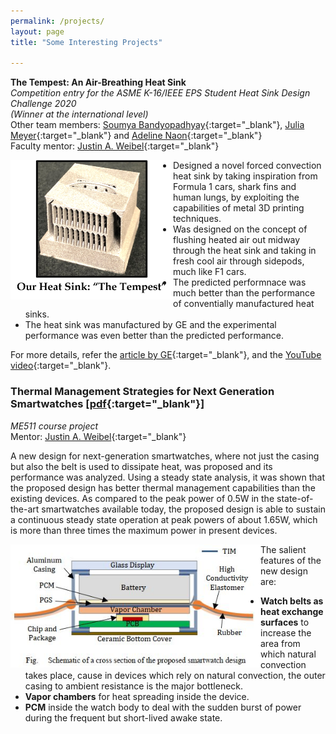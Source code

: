 ```yaml
---
permalink: /projects/
layout: page
title: "Some Interesting Projects"

---
```


**<span style="font-size:16">The Tempest: An Air-Breathing Heat Sink</span>**\
*Competition entry for the ASME K-16/IEEE EPS Student Heat Sink Design Challenge 2020\
(Winner at the international level)*\
Other team members: [Soumya Bandyopadhyay](https://engineering.purdue.edu/CTRC/research/staff_bios/soumya_bandy.php){:target="_blank"}, [Julia Meyer](https://www.linkedin.com/in/julia-meyer/){:target="_blank"} and [Adeline Naon](https://www.linkedin.com/in/adeline-naon-2021/){:target="_blank"}\
Faculty mentor: [Justin A. Weibel](https://engineering.purdue.edu/ME/People/ptProfile?resource_id=78578){:target="_blank"}
  
<img align="left" src="/manufactured_hs.png" width = 260>
  
  - Designed a novel forced convection heat sink by taking inspiration from Formula 1 cars, shark fins and human lungs, by exploiting the capabilities of metal 3D printing techniques.
  - Was designed on the concept of flushing heated air out midway through the heat sink and taking in fresh cool air through sidepods, much like F1 cars.
  - The predicted performnace was much better than the performance of conventially manufactured heat sinks.
  - The heat sink was manufactured by GE and the experimental performance was even better than the predicted performance.

 
 For more details, refer the [article by GE](https://www.ge.com/additive/blog/qa-purdue-universitys-panthers-take-inspiration-natural-world-and-human-body-win-additive-heat){:target="_blank"}, and the [YouTube video](https://www.youtube.com/watch?v=tzs5IBjVMH8&t=1s){:target="_blank"}.
  
### Thermal Management Strategies for Next Generation Smartwatches [[pdf](/ME511_report.pdf){:target="_blank"}]
*ME511 course project* \
Mentor: [Justin A. Weibel](https://engineering.purdue.edu/ME/People/ptProfile?resource_id=78578){:target="_blank"}
   
A new design for next-generation smartwatches, where not just the casing but also the belt is used to dissipate heat, was proposed and its performance was analyzed. Using a steady state analysis, it was shown that the proposed design has better thermal management capabilities than the existing devices. As compared to the peak power of 0.5W in the state-of-the-art smartwatches available today, the proposed design is able to sustain a continuous steady state operation at peak powers of about 1.65W, which is more than three times the maximum power in present devices. 
   
<img align="left" src="/labeled_watch.JPG" width = 400> 

The salient features of the new design are:
- **Watch belts as heat exchange surfaces** to increase the area from which natural convection takes place, cause in devices which rely on natural convection, the outer casing to ambient resistance is the major bottleneck.
- **Vapor chambers** for heat spreading inside the device.
- **PCM** inside the watch body to deal with the sudden burst of power during the frequent but short-lived awake state.
  
  
  
  
  


